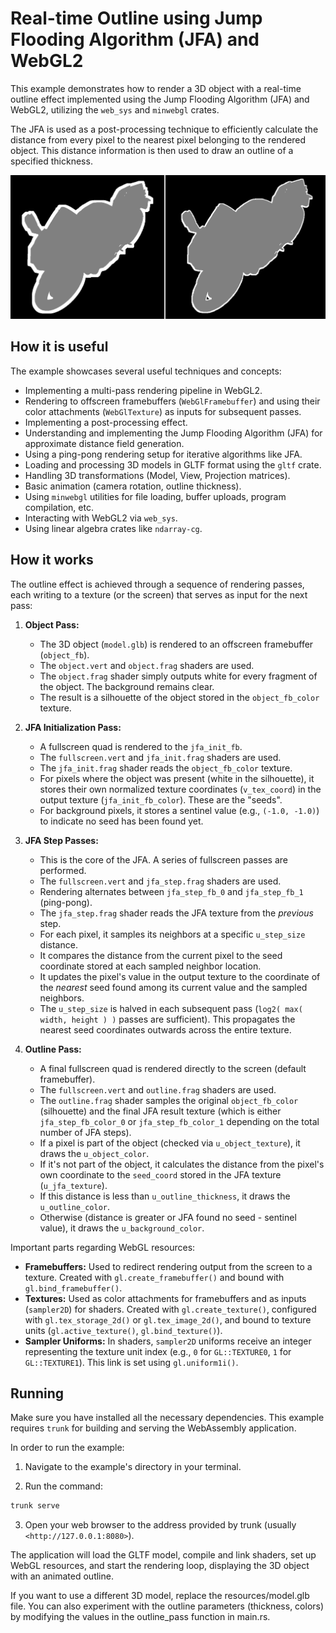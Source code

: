 # Real-time Outline using Jump Flooding Algorithm (JFA) and WebGL2

This example demonstrates how to render a 3D object with a real-time outline effect implemented using the Jump Flooding Algorithm (JFA) and WebGL2, utilizing the `web_sys` and `minwebgl` crates.

The JFA is used as a post-processing technique to efficiently calculate the distance from every pixel to the nearest pixel belonging to the rendered object. This distance information is then used to draw an outline of a specified thickness.

![Showcase]( ./showcase.png )

## How it is useful

The example showcases several useful techniques and concepts:

*   Implementing a multi-pass rendering pipeline in WebGL2.
*   Rendering to offscreen framebuffers (`WebGlFramebuffer`) and using their color attachments (`WebGlTexture`) as inputs for subsequent passes.
*   Implementing a post-processing effect.
*   Understanding and implementing the Jump Flooding Algorithm (JFA) for approximate distance field generation.
*   Using a ping-pong rendering setup for iterative algorithms like JFA.
*   Loading and processing 3D models in GLTF format using the `gltf` crate.
*   Handling 3D transformations (Model, View, Projection matrices).
*   Basic animation (camera rotation, outline thickness).
*   Using `minwebgl` utilities for file loading, buffer uploads, program compilation, etc.
*   Interacting with WebGL2 via `web_sys`.
*   Using linear algebra crates like `ndarray-cg`.

## How it works

The outline effect is achieved through a sequence of rendering passes, each writing to a texture (or the screen) that serves as input for the next pass:

1.  **Object Pass:**
    *   The 3D object (`model.glb`) is rendered to an offscreen framebuffer (`object_fb`).
    *   The `object.vert` and `object.frag` shaders are used.
    *   The `object.frag` shader simply outputs white for every fragment of the object. The background remains clear.
    *   The result is a silhouette of the object stored in the `object_fb_color` texture.

2.  **JFA Initialization Pass:**
    *   A fullscreen quad is rendered to the `jfa_init_fb`.
    *   The `fullscreen.vert` and `jfa_init.frag` shaders are used.
    *   The `jfa_init.frag` shader reads the `object_fb_color` texture.
    *   For pixels where the object was present (white in the silhouette), it stores their own normalized texture coordinates (`v_tex_coord`) in the output texture (`jfa_init_fb_color`). These are the "seeds".
    *   For background pixels, it stores a sentinel value (e.g., `(-1.0, -1.0)`) to indicate no seed has been found yet.

3.  **JFA Step Passes:**
    *   This is the core of the JFA. A series of fullscreen passes are performed.
    *   The `fullscreen.vert` and `jfa_step.frag` shaders are used.
    *   Rendering alternates between `jfa_step_fb_0` and `jfa_step_fb_1` (ping-pong).
    *   The `jfa_step.frag` shader reads the JFA texture from the *previous* step.
    *   For each pixel, it samples its neighbors at a specific `u_step_size` distance.
    *   It compares the distance from the current pixel to the seed coordinate stored at each sampled neighbor location.
    *   It updates the pixel's value in the output texture to the coordinate of the *nearest* seed found among its current value and the sampled neighbors.
    *   The `u_step_size` is halved in each subsequent pass (`log2( max( width, height ) )` passes are sufficient). This propagates the nearest seed coordinates outwards across the entire texture.

4.  **Outline Pass:**
    *   A final fullscreen quad is rendered directly to the screen (default framebuffer).
    *   The `fullscreen.vert` and `outline.frag` shaders are used.
    *   The `outline.frag` shader samples the original `object_fb_color` (silhouette) and the final JFA result texture (which is either `jfa_step_fb_color_0` or `jfa_step_fb_color_1` depending on the total number of JFA steps).
    *   If a pixel is part of the object (checked via `u_object_texture`), it draws the `u_object_color`.
    *   If it's not part of the object, it calculates the distance from the pixel's own coordinate to the `seed_coord` stored in the JFA texture (`u_jfa_texture`).
    *   If this distance is less than `u_outline_thickness`, it draws the `u_outline_color`.
    *   Otherwise (distance is greater or JFA found no seed - sentinel value), it draws the `u_background_color`.

Important parts regarding WebGL resources:

*   **Framebuffers:** Used to redirect rendering output from the screen to a texture. Created with `gl.create_framebuffer()` and bound with `gl.bind_framebuffer()`.
*   **Textures:** Used as color attachments for framebuffers and as inputs (`sampler2D`) for shaders. Created with `gl.create_texture()`, configured with `gl.tex_storage_2d()` or `gl.tex_image_2d()`, and bound to texture units (`gl.active_texture()`, `gl.bind_texture()`).
*   **Sampler Uniforms:** In shaders, `sampler2D` uniforms receive an integer representing the texture unit index (e.g., `0` for `GL::TEXTURE0`, `1` for `GL::TEXTURE1`). This link is set using `gl.uniform1i()`.

## Running

Make sure you have installed all the necessary dependencies. This example requires `trunk` for building and serving the WebAssembly application.

In order to run the example:

1. Navigate to the example's directory in your terminal.

2. Run the command:

``` bash
trunk serve
```

3. Open your web browser to the address provided by trunk (usually `<http://127.0.0.1:8080>`).

The application will load the GLTF model, compile and link shaders, set up WebGL resources, and start the rendering loop, displaying the 3D object with an animated outline.

If you want to use a different 3D model, replace the resources/model.glb file. You can also experiment with the outline parameters (thickness, colors) by modifying the values in the outline_pass function in main.rs.